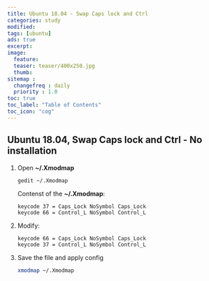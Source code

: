 ```yaml
---
title: Ubuntu 18.04 - Swap Caps lock and Ctrl 
categories: study
modified: 
tags: [ubuntu]
ads: true
excerpt:
image:
  feature:
  teaser: teaser/400x250.jpg
  thumb:
sitemap :
  changefreq : daily
  priority : 1.0
toc: true
toc_label: "Table of Contents"
toc_icon: "cog" 
---
```


## Ubuntu 18.04, Swap Caps lock and Ctrl - No installation

1. Open **~/.Xmodmap**

    ```bash
    gedit ~/.Xmodmap
    ```

    Contenst of the **~/.Xmodmap**:
    ```code
    keycode 37 = Caps_Lock NoSymbol Caps_Lock
    keycode 66 = Control_L NoSymbol Control_L
    ```

2. Modify:

    ```code
    keycode 66 = Caps_Lock NoSymbol Caps_Lock
    keycode 37 = Control_L NoSymbol Control_L
    ```

3. Save the file and apply config

    ```bash
    xmodmap ~/.Xmodmap
    ```
